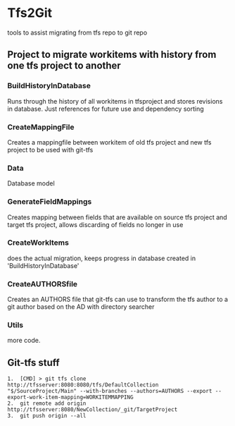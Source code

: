 # Tfs2Git
tools to assist migrating from tfs repo to git repo

## Project to migrate workitems with history from one tfs project to another

### BuildHistoryInDatabase
Runs through the history of all workitems in tfsproject and stores revisions in database. Just references for future use and dependency sorting
	
### CreateMappingFile
Creates a mappingfile between workitem of old tfs project and new tfs project to be used with git-tfs
	
### Data
Database model
	
### GenerateFieldMappings
Creates mapping between fields that are available on source tfs project and target tfs project, allows discarding of fields no longer in use
	
### CreateWorkItems
does the actual migration, keeps progress in database created in 'BuildHistoryInDatabase'
	
### CreateAUTHORSfile
Creates an AUTHORS file that git-tfs can use to transform the tfs author to a git author based on the AD with directory searcher
	
### Utils
more code.	


## Git-tfs stuff
	1.	[CMD] > git tfs clone http://tfsserver:8080:8080/tfs/DefaultCollection "$/SourceProject/Main" --with-branches --authors=AUTHORS --export --export-work-item-mapping=WORKITEMMAPPING
	2.	git remote add origin http://tfsserver:8080/NewCollection/_git/TargetProject
	3.	git push origin --all
